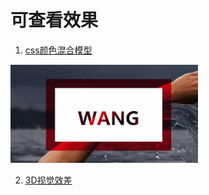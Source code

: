 
# 可查看效果
1. [css颜色混合模型](https://wangnanping.github.io/exercise-demo/%E5%A5%BD%E7%9C%8B%E7%9A%84%E7%89%B9%E6%95%88/10%E4%B8%AA%E7%8B%AC%E7%89%B9%E7%9A%84css%E8%83%8C%E6%99%AF%E8%A7%86%E8%A7%89%E6%95%88%E6%9E%9C/css%E9%A2%9C%E8%89%B2%E6%B7%B7%E5%90%88%E6%A8%A1%E5%9E%8B%EF%BC%88Blend%20Mode%EF%BC%89/index.html)
<div><img width="300" src="https://github.com/wangnanping/exercise-demo/blob/master/gif/GIF.gif"></img></div>

2. [3D视觉效差](https://wangnanping.github.io/exercise-demo/好看的特效/3D视觉效差/index.html)
